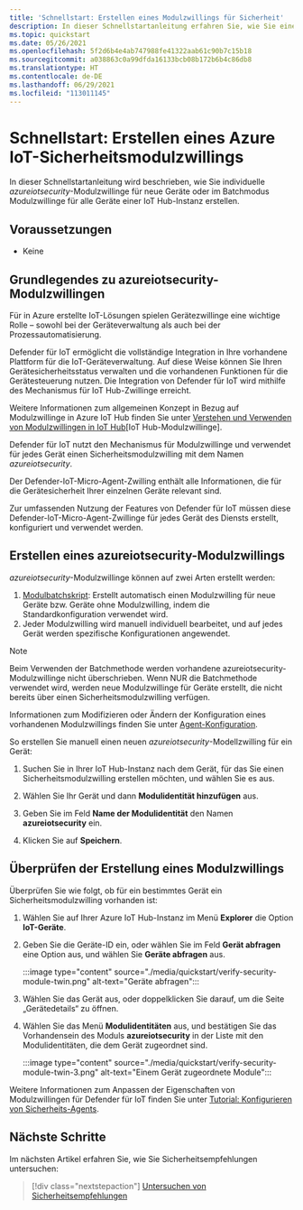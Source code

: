 ```yaml
---
title: 'Schnellstart: Erstellen eines Modulzwillings für Sicherheit'
description: In dieser Schnellstartanleitung erfahren Sie, wie Sie einen Modulzwilling für Azure Defender für IoT zur Verwendung mit Azure Defender für IoT erstellen.
ms.topic: quickstart
ms.date: 05/26/2021
ms.openlocfilehash: 5f2d6b4e4ab747988fe41322aab61c90b7c15b18
ms.sourcegitcommit: a038863c0a99dfda16133bcb08b172b6b4c86db8
ms.translationtype: HT
ms.contentlocale: de-DE
ms.lasthandoff: 06/29/2021
ms.locfileid: "113011145"
---
```

# <a name="quickstart-create-an-azureiotsecurity-module-twin"></a>Schnellstart: Erstellen eines Azure IoT-Sicherheitsmodulzwillings

In dieser Schnellstartanleitung wird beschrieben, wie Sie individuelle _azureiotsecurity_-Modulzwillinge für neue Geräte oder im Batchmodus Modulzwillinge für alle Geräte einer IoT Hub-Instanz erstellen.

## <a name="prerequisites"></a>Voraussetzungen

- Keine

## <a name="understanding-azureiotsecurity-module-twins"></a>Grundlegendes zu azureiotsecurity-Modulzwillingen

Für in Azure erstellte IoT-Lösungen spielen Gerätezwillinge eine wichtige Rolle – sowohl bei der Geräteverwaltung als auch bei der Prozessautomatisierung.

Defender für IoT ermöglicht die vollständige Integration in Ihre vorhandene Plattform für die IoT-Geräteverwaltung. Auf diese Weise können Sie Ihren Gerätesicherheitsstatus verwalten und die vorhandenen Funktionen für die Gerätesteuerung nutzen.
Die Integration von Defender für IoT wird mithilfe des Mechanismus für IoT Hub-Zwillinge erreicht.

Weitere Informationen zum allgemeinen Konzept in Bezug auf Modulzwillinge in Azure IoT Hub finden Sie unter [Verstehen und Verwenden von Modulzwillingen in IoT Hub](../../iot-hub/iot-hub-devguide-module-twins.md)[IoT Hub-Modulzwillinge].

Defender für IoT nutzt den Mechanismus für Modulzwillinge und verwendet für jedes Gerät einen Sicherheitsmodulzwilling mit dem Namen _azureiotsecurity_.

Der Defender-IoT-Micro-Agent-Zwilling enthält alle Informationen, die für die Gerätesicherheit Ihrer einzelnen Geräte relevant sind.

Zur umfassenden Nutzung der Features von Defender für IoT müssen diese Defender-IoT-Micro-Agent-Zwillinge für jedes Gerät des Diensts erstellt, konfiguriert und verwendet werden.

## <a name="create-azureiotsecurity-module-twin"></a>Erstellen eines azureiotsecurity-Modulzwillings

_azureiotsecurity_-Modulzwillinge können auf zwei Arten erstellt werden:

1. [Modulbatchskript](https://aka.ms/iot-security-github-create-module): Erstellt automatisch einen Modulzwilling für neue Geräte bzw. Geräte ohne Modulzwilling, indem die Standardkonfiguration verwendet wird.
1. Jeder Modulzwilling wird manuell individuell bearbeitet, und auf jedes Gerät werden spezifische Konfigurationen angewendet.

>[!NOTE]
> Beim Verwenden der Batchmethode werden vorhandene azureiotsecurity-Modulzwillinge nicht überschrieben. Wenn NUR die Batchmethode verwendet wird, werden neue Modulzwillinge für Geräte erstellt, die nicht bereits über einen Sicherheitsmodulzwilling verfügen.

Informationen zum Modifizieren oder Ändern der Konfiguration eines vorhandenen Modulzwillings finden Sie unter [Agent-Konfiguration](how-to-agent-configuration.md).

So erstellen Sie manuell einen neuen _azureiotsecurity_-Modellzwilling für ein Gerät:

1. Suchen Sie in Ihrer IoT Hub-Instanz nach dem Gerät, für das Sie einen Sicherheitsmodulzwilling erstellen möchten, und wählen Sie es aus.

1. Wählen Sie Ihr Gerät und dann **Modulidentität hinzufügen** aus.

1. Geben Sie im Feld **Name der Modulidentität** den Namen **azureiotsecurity** ein.

1. Klicken Sie auf **Speichern**.

## <a name="verify-creation-of-a-module-twin"></a>Überprüfen der Erstellung eines Modulzwillings

Überprüfen Sie wie folgt, ob für ein bestimmtes Gerät ein Sicherheitsmodulzwilling vorhanden ist:

1. Wählen Sie auf Ihrer Azure IoT Hub-Instanz im Menü **Explorer** die Option **IoT-Geräte**.

1. Geben Sie die Geräte-ID ein, oder wählen Sie im Feld **Gerät abfragen** eine Option aus, und wählen Sie **Geräte abfragen** aus.

    :::image type="content" source="./media/quickstart/verify-security-module-twin.png" alt-text="Geräte abfragen":::

1. Wählen Sie das Gerät aus, oder doppelklicken Sie darauf, um die Seite „Gerätedetails“ zu öffnen.

1. Wählen Sie das Menü **Modulidentitäten** aus, und bestätigen Sie das Vorhandensein des Moduls **azureiotsecurity** in der Liste mit den Modulidentitäten, die dem Gerät zugeordnet sind.

    :::image type="content" source="./media/quickstart/verify-security-module-twin-3.png" alt-text="Einem Gerät zugeordnete Module":::

Weitere Informationen zum Anpassen der Eigenschaften von Modulzwillingen für Defender für IoT finden Sie unter [Tutorial: Konfigurieren von Sicherheits-Agents](how-to-agent-configuration.md).

## <a name="next-steps"></a>Nächste Schritte

Im nächsten Artikel erfahren Sie, wie Sie Sicherheitsempfehlungen untersuchen:

> [!div class="nextstepaction"]
> [Untersuchen von Sicherheitsempfehlungen](quickstart-investigate-security-recommendations.md)